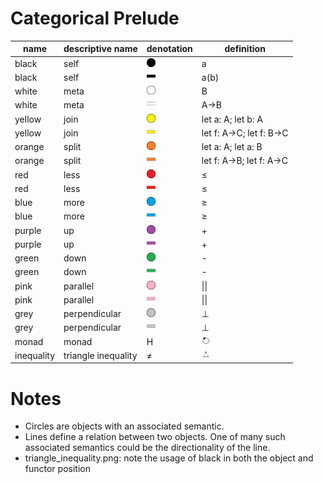 # Categorical Prelude

| name       | descriptive name                   |	denotation    | definition
|------------|------------------------------------|---------------|--------------------------
| black      | self                               | <img src="/img/black_circle.png" title="black circle" style="height:1em;"/>   | a
| black	     | self                               | <img src="/img/black_line.png" title="black line" style="height:1em;"/>   | a(b)
| white      | meta                               | <img src="/img/white_circle.png" title="white circle" style="height:1em;"/>   | B
| white	     | meta                               | <img src="/img/white_line.png" title="white line" style="height:1em;"/>   | A->B
| yellow     | join                               | <img src="/img/yellow_circle.png" title="yellow circle" style="height:1em;"/> |	let a: A; let b: A
| yellow     | join                               | <img src="/img/yellow_line.png" title="yellow line" style="height:1em;"/> |	let f: A->C; let f: B->C
| orange     | split                              | <img src="/img/orange_circle.png" title="orange circle" style="height:1em;"/> |	let a: A; let a: B
| orange     | split                              | <img src="/img/orange_line.png" title="orange line" style="height:1em;"/> |	let f: A->B; let f: A->C
| red        | less                               | <img src="/img/red_circle.png" title="red circle" style="height:1em;"/>       |	≤
| red        | less                               | <img src="/img/red_line.png" title="red line" style="height:1em;"/>       |	≤
| blue       | more                               | <img src="/img/blue_circle.png" title="blue circle" style="height:1em;"/>     |	≥
| blue	     | more                               | <img src="/img/blue_line.png" title="blue line" style="height:1em;"/>     | ≥
| purple     | up                                 | <img src="/img/purple_circle.png" title="purple circle" style="height:1em;"/> |	+
| purple     | up                                 | <img src="/img/purple_line.png" title="purple line" style="height:1em;"/> |	+
| green	     | down                               | <img src="/img/green_circle.png" title="green circle" style="height:1em;"/>   |	-
| green	     | down                               | <img src="/img/green_line.png" title="green line" style="height:1em;"/>   |	-
| pink	     | parallel                           | <img src="/img/pink_circle.png" title="pink circle" style="height:1em;"/>     |	\|\|
| pink	     | parallel                           | <img src="/img/pink_line.png" title="pink line" style="height:1em;"/>     |	\|\|
| grey	     | perpendicular                      | <img src="/img/grey_circle.png" title="grey circle" style="height:1em;"/>     |	⊥
| grey	     | perpendicular                      | <img src="/img/grey_line.png" title="grey line" style="height:1em;"/>     |	⊥
| monad	     | monad                              | <span title="diagram looks like a Hydrogen Atom">H</span>                   | <img src="/img/monad.png" alt="monad" style="height:1em;"/>
| inequality | triangle inequality                | <span title="diagram expresses {forall a,b,c. a + b ≥ c} irrespective of dimensionality">≠</span>                          | <img src="/img/triangle_inequality.png" alt="inequality" style="height:1em;"/>

# Notes
- Circles are objects with an associated semantic.
- Lines define a relation between two objects. One of many such associated semantics could be the directionality of the line.
- triangle_inequality.png: note the usage of black in both the object and functor position
